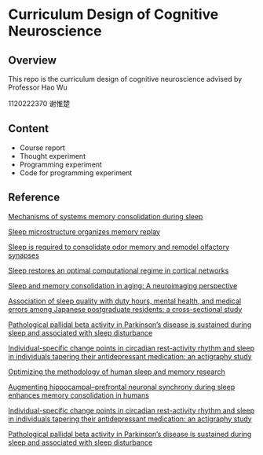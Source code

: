 # Curriculum Design of Cognitive Neuroscience

## Overview

This repo is the curriculum design of cognitive neuroscience advised by Professor Hao Wu

1120222370 谢惟楚

## Content

- Course report
- Thought experiment
- Programming experiment
- Code for programming experiment

## Reference

[Mechanisms of systems memory consolidation during sleep](https://www.nature.com/articles/s41593-019-0467-3)

[Sleep microstructure organizes memory replay](https://www.nature.com/articles/s41586-024-08340-w)

[Sleep is required to consolidate odor memory and remodel olfactory synapses](https://pmc.ncbi.nlm.nih.gov/articles/PMC10354834/)

[Sleep restores an optimal computational regime in cortical networks](https://pubmed.ncbi.nlm.nih.gov/38182837/)

[Sleep and memory consolidation in aging: A neuroimaging perspective](https://pubmed.ncbi.nlm.nih.gov/37586942/)

[Association of sleep quality with duty hours, mental health, and medical errors among Japanese postgraduate residents: a cross-sectional study](https://pubmed.ncbi.nlm.nih.gov/38233476/)

[Pathological pallidal beta activity in Parkinson’s disease is sustained during sleep and associated with sleep disturbance](https://www.nature.com/articles/s41467-023-41128-6)

[Individual-specific change points in circadian rest-activity rhythm and sleep in individuals tapering their antidepressant medication: an actigraphy study](https://www.nature.com/articles/s41598-023-50960-1)

[Optimizing the methodology of human sleep and memory research](https://psycnet.apa.org/record/2024-69363-010)

[Augmenting hippocampal–prefrontal neuronal synchrony during sleep enhances memory consolidation in humans](https://www.nature.com/articles/s41593-023-01324-5)

[Individual-specific change points in circadian rest-activity rhythm and sleep in individuals tapering their antidepressant medication: an actigraphy study](https://www.nature.com/articles/s41598-023-50960-1)

[Pathological pallidal beta activity in Parkinson’s disease is sustained during sleep and associated with sleep disturbance](https://www.nature.com/articles/s41467-023-41128-6)